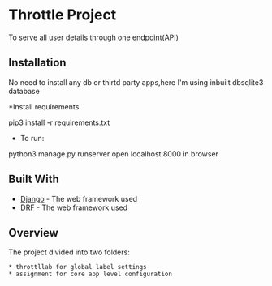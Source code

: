 # Throttle Project

To serve all user details through one endpoint(API)

## Installation

No need to install any db or thirtd party apps,here I'm using inbuilt dbsqlite3 database

*Install requirements

pip3 install -r requirements.txt

* To run:

python3 manage.py runserver
open localhost:8000 in browser

## Built With

* [Django](https://www.djangoproject.com/) - The web framework used
* [DRF](https://www.django-rest-framework.org/) - The web framework used



## Overview

The project divided into two folders:
```
* throttllab for global label settings
* assignment for core app level configuration
```





